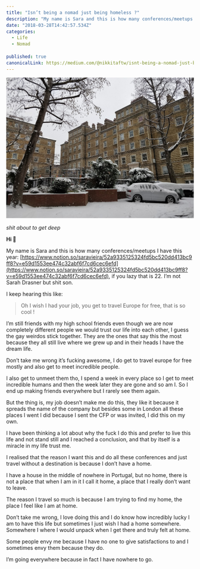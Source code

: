 ```yaml
---
title: "Isn’t being a nomad just being homeless ?"
description: "My name is Sara and this is how many conferences/meetups I have this year: https://www.notion.so/saravieira/52a9335125324fd5bc520dd413bc9ff8?v=e59d1553ee474c32abf6f7cd6cec6efd, if you lazy that is…"
date: "2018-03-28T14:42:57.534Z"
categories: 
  - Life
  - Nomad

published: true
canonicalLink: https://medium.com/@nikkitaftw/isnt-being-a-nomad-just-being-homeless-58fea5b25665
---
```


![London during the snow “storm”](./asset-1.jpeg)

_shit about to get deep_

**Hi 👋**

My name is Sara and this is how many conferences/meetups I have this year: [https://www.notion.so/saravieira/52a9335125324fd5bc520dd413bc9ff8?v=e59d1553ee474c32abf6f7cd6cec6efd](https://www.notion.so/saravieira/52a9335125324fd5bc520dd413bc9ff8?v=e59d1553ee474c32abf6f7cd6cec6efd), if you lazy that is 22. I’m not Sarah Drasner but shit son.

I keep hearing this like:

> Oh I wish I had your job, you get to travel Europe for free, that is so cool !

I’m still friends with my high school friends even though we are now completely different people we would trust our life into each other, I guess the gay weirdos stick together. They are the ones that say this the most because they all still live where we grew up and in their heads I have the dream life.

Don’t take me wrong it’s fucking awesome, I do get to travel europe for free mostly and also get to meet incredible people.

I also get to unmeet them tho, I spend a week in every place so I get to meet incredible humans and then the week later they are gone and so am I. So I end up making friends everywhere but I rarely see them again.

But the thing is, my job doesn’t make me do this, they like it because it spreads the name of the company but besides some in London all these places I went I did because I sent the CFP or was invited, I did this on my own.

I have been thinking a lot about why the fuck I do this and prefer to live this life and not stand still and I reached a conclusion, and that by itself is a miracle in my life trust me.

I realised that the reason I want this and do all these conferences and just travel without a destination is because I don’t have a home.

I have a house in the middle of nowhere in Portugal, but no home, there is not a place that when I am in it I call it home, a place that I really don’t want to leave.

The reason I travel so much is because I am trying to find my home, the place I feel like I am at home.

Don’t take me wrong, I love doing this and I do know how incredibly lucky I am to have this life but sometimes I just wish I had a home somewhere. Somewhere I where I would unpack when I get there and truly felt at home.

Some people envy me because I have no one to give satisfactions to and I sometimes envy them because they do.

I’m going everywhere because in fact I have nowhere to go.